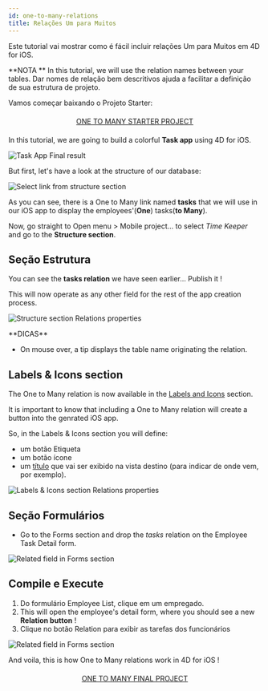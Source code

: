 ```yaml
---
id: one-to-many-relations
title: Relações Um para Muitos
---
```


Este tutorial vai mostrar como é fácil incluir relações Um para Muitos em 4D for iOS.

<div markdown="1" class = "tips">
**NOTA **
In this tutorial, we will use the relation names between your tables. Dar nomes de relação bem descritivos ajuda a facilitar a definição de sua estrutura de projeto.
</div>

Vamos começar baixando o Projeto Starter:

<div markdown="1" style="text-align: center; margin-top: 20px; margin-bottom: 20px">
<a class="button"
href="https://github.com/4d-for-ios/tutorial-OneToManyRelations/archive/c006015afeb0e134d872152f53b8cd5e4dcb59bb.zip">ONE TO MANY STARTER PROJECT</a>
</div>

In this tutorial, we are going to build a colorful **Task app** using 4D for iOS.

![Task App Final result](assets/en/relations/4D-for-iOS-dark-mode-card-relation-ios-13.gif)

But first, let's have a look at the structure of our database:

![Select link from structure section](assets/en/relations/Database-1-to-N-relations-4D-for-iOS.png)

As you can see, there is a One to Many link named **tasks** that we will use in our iOS app to display the employees'(**One**) tasks(**to Many**).

Now, go straight to Open menu > Mobile project... to select *Time Keeper* and go to the **Structure section**.

## Seção Estrutura

You can see the **tasks relation** we have seen earlier... Publish it !

This will now operate as any other field for the rest of the app creation process.

![Structure section Relations properties](assets/en/relations/Structure-section-relations-4D-for-iOS.png)

<div markdown="1" class = "tips">
**DICAS**

* On mouse over, a tip displays the table name originating the relation.
</div>

## Labels & Icons section

The One to Many relation is now available in the [Labels and Icons](labels-and-icons.html) section.

It is important to know that including a One to Many relation will create a button into the genrated iOS app.

So, in the Labels & Icons section you will define:

* um botão Etiqueta
* um botão ícone
* um [título](one-to-n-relations-title-definition.html) que vai ser exibido na vista destino (para indicar de onde vem, por exemplo).

![Labels & Icons section Relations properties](assets/en/project-editor/Relations-properties-Labels-icons-section-4D-for-iOS.png)

## Seção Formulários

* Go to the Forms section and drop the *tasks* relation on the Employee Task Detail form.

![Related field in Forms section](assets/en/relations/1-to-n-relations-forms-section.png)

## Compile e Execute

1. Do formulário Employee List, clique em um empregado.
2. This will open the employee's detail form, where you should see a new **Relation button** !
3. Clique no botão Relation para exibir as tarefas dos funcionários

![Related field in Forms section](assets/en/relations/One-to-n-relations-task-ios-app.png)

And voila, this is how One to Many relations work in 4D for iOS !

<div markdown="1" style="text-align: center; margin-top: 20px; margin-bottom: 20px">
<a class="button"
href="https://github.com/4d-for-ios/tutorial-OneToManyRelations/releases/latest/download/tutorial-OneToManyRelations.zip">ONE TO MANY FINAL PROJECT</a>
</div>
